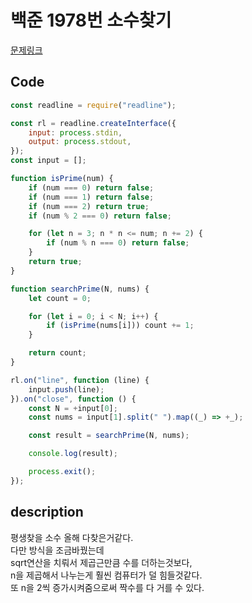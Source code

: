# 백준 1978번 소수찾기

[문제링크](https://www.acmicpc.net/problem/1978)

## Code

```js
const readline = require("readline");

const rl = readline.createInterface({
	input: process.stdin,
	output: process.stdout,
});
const input = [];

function isPrime(num) {
	if (num === 0) return false;
	if (num === 1) return false;
	if (num === 2) return true;
	if (num % 2 === 0) return false;

	for (let n = 3; n * n <= num; n += 2) {
		if (num % n === 0) return false;
	}
	return true;
}

function searchPrime(N, nums) {
	let count = 0;

	for (let i = 0; i < N; i++) {
		if (isPrime(nums[i])) count += 1;
	}

	return count;
}

rl.on("line", function (line) {
	input.push(line);
}).on("close", function () {
	const N = +input[0];
	const nums = input[1].split(" ").map((_) => +_);

	const result = searchPrime(N, nums);

	console.log(result);

	process.exit();
});
```

## description

평생찾을 소수 올해 다찾은거같다.  
다만 방식을 조금바꿨는데  
sqrt연산을 치뤄서 제곱근만큼 수를 더하는것보다,  
n을 제곱해서 나누는게 훨씬 컴퓨터가 덜 힘들것같다.  
또 n을 2씩 증가시켜줌으로써 짝수를 다 거를 수 있다.
